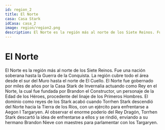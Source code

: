 ```yaml
---
id: region_2
title: El Norte
casa: Casa Stark
idCasa: casa_2
image: region/region2.png
description: El Norte es la región más al norte de los Siete Reinos. Fue una nación soberana hasta la Guerra de la Conquista. La región cubre todo el área desde el sur del Muro hasta el norte de El Cuello...
---
```


#  El Norte

El Norte es la región más al norte de los Siete Reinos. Fue una nación soberana hasta la Guerra de la Conquista. La región cubre todo el área desde el sur del Muro hasta el norte de El Cuello.
El Norte fue gobernado por miles de años por la Casa Stark de Invernalia actuando como  Rey en el Norte, la cual fue fundada por Brandon el Constructor, un personaje de la Edad de los Héroes, procedente del linaje de los Primeros Hombres. El dominio como reyes de los Stark acabó cuando Torrhen Stark descendió del Norte hacia la Tierra de los Ríos, con un ejército para enfrentarse a Aegon I Targaryen. Al observar el enorme poderío del Rey Dragón, Torrhen Stark descartó la idea de enfrentarse a ellos y se rindió, enviando a su hermano Brandon Nieve con maestres para parlamentar con los Targaryen.



